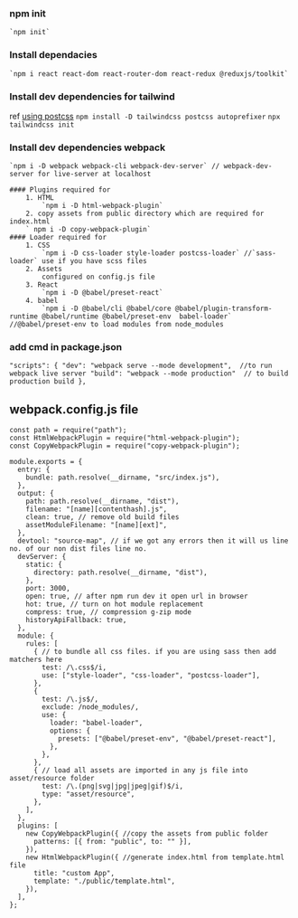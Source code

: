 ### npm init

    `npm init`

### Install dependacies

    `npm i react react-dom react-router-dom react-redux @reduxjs/toolkit`

### Install dev dependencies for tailwind

ref [using postcss](https://tailwindcss.com/docs/installation/using-postcss)
`npm install -D tailwindcss postcss autoprefixer`
`npx tailwindcss init`

### Install dev dependencies webpack

    `npm i -D webpack webpack-cli webpack-dev-server` // webpack-dev-server for live-server at localhost

    #### Plugins required for
        1. HTML
            `npm i -D html-webpack-plugin`
        2. copy assets from public directory which are required for index.html
        ` npm i -D copy-webpack-plugin`
    #### Loader required for
        1. CSS
            `npm i -D css-loader style-loader postcss-loader` //`sass-loader` use if you have scss files
        2. Assets
            configured on config.js file
        3. React
            `npm i -D @babel/preset-react`
        4. babel
            `npm i -D @babel/cli @babel/core @babel/plugin-transform-runtime @babel/runtime @babel/preset-env  babel-loader` //@babel/preset-env to load modules from node_modules

### add cmd in package.json

`"scripts": {
    "dev": "webpack serve --mode development",  //to run webpack live server
    "build": "webpack --mode production"  // to build production build
  },`

## webpack.config.js file

```
const path = require("path");
const HtmlWebpackPlugin = require("html-webpack-plugin");
const CopyWebpackPlugin = require("copy-webpack-plugin");

module.exports = {
  entry: {
    bundle: path.resolve(__dirname, "src/index.js"),
  },
  output: {
    path: path.resolve(__dirname, "dist"),
    filename: "[name][contenthash].js",
    clean: true, // remove old build files
    assetModuleFilename: "[name][ext]",
  },
  devtool: "source-map", // if we got any errors then it will us line no. of our non dist files line no.
  devServer: {
    static: {
      directory: path.resolve(__dirname, "dist"),
    },
    port: 3000,
    open: true, // after npm run dev it open url in browser
    hot: true, // turn on hot module replacement
    compress: true, // compression g-zip mode
    historyApiFallback: true,
  },
  module: {
    rules: [
      { // to bundle all css files. if you are using sass then add matchers here
        test: /\.css$/i,
        use: ["style-loader", "css-loader", "postcss-loader"],
      },
      {
        test: /\.js$/,
        exclude: /node_modules/,
        use: {
          loader: "babel-loader",
          options: {
            presets: ["@babel/preset-env", "@babel/preset-react"],
          },
        },
      },
      { // load all assets are imported in any js file into asset/resource folder
        test: /\.(png|svg|jpg|jpeg|gif)$/i,
        type: "asset/resource",
      },
    ],
  },
  plugins: [
    new CopyWebpackPlugin({ //copy the assets from public folder
      patterns: [{ from: "public", to: "" }],
    }),
    new HtmlWebpackPlugin({ //generate index.html from template.html file
      title: "custom App",
      template: "./public/template.html",
    }),
  ],
};

```
